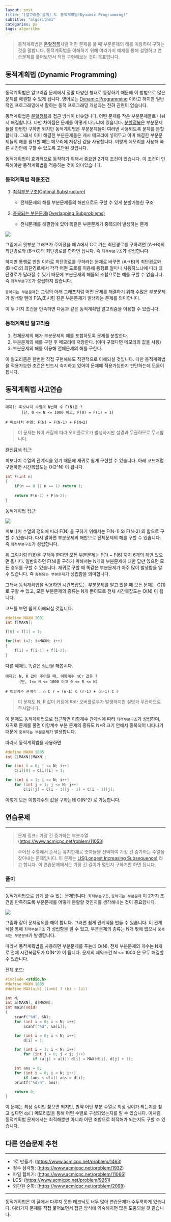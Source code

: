 ```yaml
---
layout: post
title: "[알고리즘 설계] 3. 동적계획법(Dynamic Programming)"
subtitle: "algorithm1"
categories: ps
tags: algorithm
---
```


> 동적계획법은 [분할정복](https://laboputer.github.io/ps/2018/01/09/divide-and-conquer/)처럼 어떤 문제를 풀 때 부분문제의 해를 이용하여 구하는 것을 말합니다. 동적계획법을 이해하기 위해 여러가지 예제를 통해 설명하고 연습문제를 풀어보면서 직접 구현해보는 것이 목표입니다.

## 동적계획법 (Dynamic Programming)
---

동적계획법은 알고리즘 문제에서 정말 다양한 형태로 등장하기 때문에 이 방법으로 많은 문제를 해결할 수 있게 됩니다. 영어로는 [Dynamic Programming](https://en.wikipedia.org/wiki/Dynamic_programming) 이라고 하지만 일반적인 프로그래밍에서 말하는 동적 프로그래밍 개념과는 전혀 관련이 없습니다.

동적계획법은 [분할정복](https://laboputer.github.io/ps/2018/01/09/divide-and-conquer/)과 접근 방식이 비슷합니다. 어떤 문제를 작은 부분문제들로 나눠서 해결합니다. 다만 차이점은 문제를 어떻게 나누냐에 있습니다. [분할정복](https://laboputer.github.io/ps/2018/01/09/divide-and-conquer/)은 부분문제들을 한번만 구하면 되지만 동적계획법은 부분문제들이 여러번 사용되도록 문제를 분할합니다. 그래서 이미 해결한 부분문제들은 캐시 메모리에 넣어두고 이미 해결한 부분문제들의 해를 필요할 때는 메모리에 저장된 값을 사용합니다. 이렇게 메모리를 사용해 빠른 시간안에 구할 수 있도록 고안된 것입니다.

동적계획법이 효과적으로 동작하기 위해서 중요한 2가지 조건이 있습니다. 이 조건이 만족해야만 동적계획법을 적용하는 것이 의미있습니다.

### 동적계획법 적용조건

1. [최적부분구조(Optimal Substructure)](https://en.wikipedia.org/wiki/Optimal_substructure)
	- 전체문제의 해를 부분문제들의 해만으로도 구할 수 있게 분할가능한 구조

2. [중복되는 부분문제(Overlapping Subproblems)](https://en.wikipedia.org/wiki/Overlapping_subproblems)
	- 전체문제를 해결함에 있어 똑같은 부분문제가 중복되어 발생하는 문제

![](https://laboputer.github.io/assets/img/algorithm/algorithm/03_dp1.PNG)

그림에서 윗부분 그래프가 주어졌을 때 A에서 C로 가는 최단경로를 구하려면 (A->B)의 최단경로와 (B->C)의 최단경로를 합하면 됩니다. 즉 `최적부분구조`가 성립합니다.

하지만 통행료 만원 이하로 최단경로를 구하라는 문제로 바꾸면 (A->B)의 최단경로와 (B->C)의 최단경로에서 각각 어떤 도로를 이용해 통행료 얼마나 사용하느냐에 따라 최단경로가 달라질 수 있기 때문에 부분문제의 해들의 조합으로는 해를 구할 수 없습니다. 즉 `최적부분구조`가 성립하지 않습니다.

`중복되는 부분문제`는 그림의 아래 그래프처럼 어떤 문제를 해결하기 위해 수많은 부분문제가 발생할 텐데 F(A,B)처럼 같은 부분문제가 발생하는 문제를 의미합니다.

이 두 가지 조건을 만족하면 다음과 같은 동적계획법 알고리즘을 이용할 수 있습니다.

### 동적계획법 알고리즘

1. 전체문제의 해가 부분문제의 해를 포함하도록 문제를 분할한다.
2. 부분문제의 해를 구한 후 메모리에 저장한다. (이미 구했다면 메모리의 값을 사용)
3. 부분문제의 해를 이용해 전체문제의 해를 구한다.

이 알고리즘은 한번만 직접 구현해봐도 직관적으로 이해되실 것입니다. 다만 동적계획법을 적용가능한 조건은 반드시 숙지하고 있어야 문제에 적용가능한지 판단하는데 도움이 됩니다.

## 동적계획법 사고연습
---

```
예제1: 피보나치 수열의 N번째 수 F(N)은 ?
       (단, 0 <= N <= 1000 이고, F(0) = F(1) = 1)

# 피보나치 수열: F(N) = F(N-1) + F(N+2)   
```

> 이 문제는 N이 커짐에 따라 오버플로우가 발생하지만 설명과 무관하므로 무시합니다.

[완전탐색](https://laboputer.github.io/ps/2018/01/03/exhaustive-search/) 접근:

피보나치 수열의 관계식을 있기 때문에 재귀로 쉽게 구현할 수 있습니다. 아래 코드처럼 구현하면 시간복잡도는 O(2^N) 이 됩니다.

```C
int F(int n)
{
	if(n == 0 || n == 1) return 1;
	
	return F(n-1) + F(n-2);
}
```

동적계획법 접근:

![](https://laboputer.github.io/assets/img/algorithm/algorithm/03_dp2.PNG)

피보나치 수열의 정의에 따라 F(N) 을 구하기 위해서는 F(N-1) 와 F(N-2) 의 합으로 구할 수 있습니다. 다시 말하면 부분문제의 해만으로 전체문제의 해를 구할 수 있습니다. 즉 `최적부분구조`가 성립합니다.

위 그림처럼 F(6)을 구해야 한다면 모든 부분문제는 F(1) ~ F(6) 까지 6개의 해만 있으면 됩니다. 일반화하면 F(N)을 구하기 위해서는 N개의 부분문제에 대한 답만 있으면 모든 경우를 구할 수 있습니다. 재귀로 구할 때 똑같은 부분문제가 아주 많이 발생함을 알 수 있습니다. 즉 `중복되는 부분문제`가 성립함을 의미합니다.

그래서 동적계획법을 적용하면 시간복잡도는 부분문제를 알고 있을 때 모든 문제는 O(1) 로 구할 수 있고, 모든 부분문제의 종류는 N개 뿐이므로 전체 시간복잡도는 O(N) 이 됩니다.

코드를 보면 쉽게 이해되실 것입니다.
```C
#define MAXN 1001
int f[MAXN];

f[0] = f[1] = 1;

for(int i=2; i<MAXN; i++)
{
	f[i] = f[i-1] + f[i-2];
}
```

다른 예제도 똑같은 접근을 해봅시다.

```
예제2: N, R 값이 주어질 때, 이항계수 nCr 값은 ? 
      (단, 1<= N <= 1000 이고 0 <= R <= N)

# 이항계수 관계식 : n C r = (n-1) C (r-1) + (n-1) C r
```

> 이 문제도 N, R 값이 커짐에 따라 오버플로우가 발생하지만 설명과 무관하므로 무시합니다.

이 문제도 동적계획법으로 접근하면 이항계수 관계식에 따라 `최적부분구조`가 성립하며, 재귀로 문제를 풀면 이항계수 부분 문제의 종류도 N*R 크기 안에서 중복되어 나타나기 때문에 `중복되는 부분문제`가 발생합니다. 

따라서 동적계획법을 사용하면
```C
#define MAXN 1005
int C[MAXN][MAXN];

for (int i = 0; i <= N; i++) 
	C[i][0] = C[i][i] = 1;

for (int i = 1; i <= N; i++) 
	for (int j = 1; j <= N; j++) 
		C[i][j] = C[i - 1][j - 1] + C[i - 1][j];
```
이렇게 모든 이항계수의 값을 구하는데 O(N^2) 로 가능합니다.

## 연습문제
---

> 문제 링크:: 가장 긴 증가하는 부분수열(https://www.acmicpc.net/roblem/11053)

> 주어진 수열에서 순서는 유지한채로 숫자들을 선택하여 가장 긴 증가하는 수열을 찾아내는 문제입니다. 이 문제는 [LIS(Longest Increasing Subsequence)](https://en.wikipedia.org/wiki/Longest_increasing_subsequence) 라고 합니다. 이 연습문제에서는 가장 긴 길이가 몇인지 구하기만 하면 됩니다.
 
### 풀이
---

동적계획법으로 쉽게 풀 수 있는 문제입니다. `최적부분구조`, `중복되는 부분문제` 이 2가지 조건을 만족하도록 부분문제를 어떻게 분할할 것인지를 생각해내는 것이 중요합니다.

![](https://laboputer.github.io/assets/img/algorithm/algorithm/03_dp_3.PNG)

그림과 같이 문제정의를 해야 합니다. 그러면 쉽게 관계식을 만들 수 있습니다.
이 관계식을 통해 `최적부분구조` 가 성립함을 알 수 있고, 부분문제의 종류는 N개 밖에 없으니 `중복되는 부분문제`가 발생합니다.

따라서 동적계획법을 사용하면 부분문제를 푸는데 O(N), 전체 부분문제의 개수는 N개 로 전체 시간복잡도가 O(N^2) 이 됩니다. 문제의 제약조건 N <= 1000 은 모두 해결할 수 있습니다.

전체 코드:
```C
#include <stdio.h>
#define MAXN 1005
#define MAX(a,b) ((a<b) ? (b) : (a))

int N;
int a[MAXN], d[MAXN];
int main(void)
{
	scanf("%d", &N);
	for (int i = 0; i < N; i++)
		scanf("%d", &a[i]);

	for (int i = 0; i < N; i++)
		d[i] = 1;

	for (int i = 1; i < N; i++)
		for (int j = 0; j < i; j++)
			if (a[j] < a[i]) d[i] = MAX(d[i], d[j] + 1);

	int ans = 0;
	for (int i = 0; i < N; i++)
		if (ans < d[i]) ans = d[i];
	printf("%d\n", ans);

	return 0;
}
```

이 문제는 최장 길이만 찾으면 되지만, 만약 어떤 부분 수열로 최장 길이가 되는지를 찾고 싶다면 `dp[]` 메모리값을 통해 어떤 수열로 구성되었는지를 알 수 있습니다. 이처럼 동적계획법 문제에서는 최적해뿐만 아니라 어떤 조합으로 최적해가 되는지도 구할 수 있습니다.

## 다른 연습문제 추천
---

- 1로 만들기: (https://www.acmicpc.net/problem/1463)
- 정수 삼각형: (https://www.acmicpc.net/problem/1932)
- 파일 합치기: (https://www.acmicpc.net/problem/11066)
- LCS: (https://www.acmicpc.net/problem/9251)
- 외판원 순회: (https://www.acmicpc.net/problem/2098) 

---
동적계획법은 이 글에서 다루지 못한 테크닉도 너무 많아 연습문제가 수두룩하게 있습니다. 여러가지 문제를 직접 풀어보면서 접근 방식에 익숙해지면 많은 도움되실 것 같습니다.